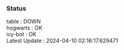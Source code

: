 ### Status


table : DOWN  
hogwarts : OK  
icy-bot : OK  
Latest Update : 2024-04-10 02:16:17.629471

